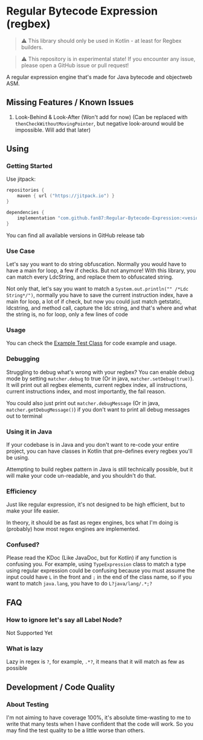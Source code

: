 # Regular Bytecode Expression (regbex)

> ⚠️ This library should only be used in Kotlin - at least for Regbex builders.

> ⚠️ This repository is in experimental state! If you encounter any issue, please open a GitHub issue or pull request!

A regular expression engine that's made for Java bytecode and objectweb ASM.


## Missing Features / Known Issues
1. Look-Behind & Look-After (Won't add for now) (Can be replaced with `thenCheckWithoutMovingPointer`, but 
negative look-around would be impossible. Will add that later)


## Using
### Getting Started
Use jitpack:
```kotlin
repositories {
    maven { url ("https://jitpack.io") }
}

dependencies {
    implementation "com.github.fan87:Regular-Bytecode-Expression:<vesion>"
}
```

You can find all available versions in GitHub release tab

### Use Case
Let's say you want to do string obfuscation. Normally you would have to have a main for loop, a few if checks.
But not anymore! With this library, you can match every LdcString, and replace them to obfuscated string.

Not only that, let's say you want to match a `System.out.println("" /*Ldc String*/")`, normally you have to
save the current instruction index, have a main for loop, a lot of if check, but now you could just match 
getstatic, ldcstring, and method call, capture the ldc string, and that's where and what the string is, no for loop,
only a few lines of code

### Usage
You can check the [Example Test Class](src/test/kotlin/Examples.kt) for code example and usage.

### Debugging
Struggling to debug what's wrong with your regbex? You can enable debug mode by setting `matcher.debug` to true
(Or in java, `matcher.setDebug(true)`). It will print out all regbex elements, current regbex index, all instructions,
current instructions index, and most importantly, the fail reason.

You could also just print out `matcher.debugMessage` (Or in java, `matcher.getDebugMessage()`) if you don't want
to print all debug messages out to terminal

### Using it in Java
If your codebase is in Java and you don't want to re-code your entire project, you can have classes in Kotlin that pre-defines
every regbex you'll be using.

Attempting to build regbex pattern in Java is still technically possible, but it will make your code un-readable, and 
you shouldn't do that.

### Efficiency
Just like regular expression, it's not designed to be high efficient, but to make your life easier.

In theory, it should be as fast as regex engines, bcs what I'm doing is (probably) how most regex engines are
implemented.

### Confused?
Please read the KDoc (Like JavaDoc, but for Kotlin) if any function is confusing you. For example, using `TypeExpression`
class to match a type using regular expression could be confusing because you must assume the input could have `L` in
the front and `;` in the end of the class name, so if you want to match `java.lang`, you have to do `L?java/lang/.*;?`


## FAQ
### How to ignore let's say all Label Node?
Not Supported Yet

### What is lazy
Lazy in regex is `?`, for example, `.*?`, it means that it will match as few as possible

## Development / Code Quality
### About Testing
I'm not aiming to have coverage 100%, it's absolute time-wasting to me to write that many tests when I have confident
that the code will work. So you may find the test quality to be a little worse than others.
